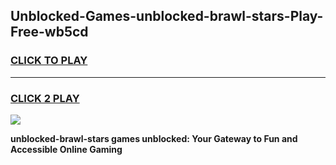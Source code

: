 
## Unblocked-Games-unblocked-brawl-stars-Play-Free-wb5cd
<h3>
<a href="https://premium76.site?title=unblocked-brawl-stars&ref=20M">CLICK TO PLAY</a></h3>
<hr>

<h3>
<a href="https://premium76.site?title=unblocked-brawl-stars&ref=20M">CLICK 2 PLAY</a>
  
</h3>

<a href="https://premium76.site?title=unblocked-brawl-stars&ref=19M"><img src="https://clearcache.store/games.png"></a>


**unblocked-brawl-stars games unblocked: Your Gateway to Fun and Accessible Online Gaming**
